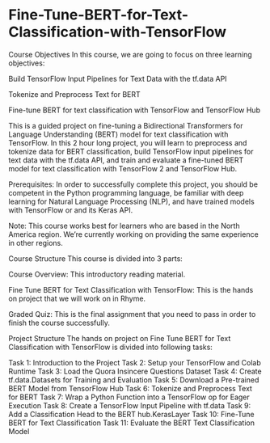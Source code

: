 # Fine-Tune-BERT-for-Text-Classification-with-TensorFlow


Course Objectives
In this course, we are going to focus on three learning objectives:

Build TensorFlow Input Pipelines for Text Data with the 
tf.data
 API 

Tokenize and Preprocess Text for 
BERT
   

Fine-tune BERT for text classification with TensorFlow and 
TensorFlow Hub
  

This is a guided project on fine-tuning a Bidirectional Transformers for Language Understanding (BERT) model for text classification with TensorFlow. In this 2 hour long project, you will learn to preprocess and tokenize data for BERT classification, build TensorFlow input pipelines for text data with the tf.data API, and train and evaluate a fine-tuned BERT model for text classification with TensorFlow 2 and TensorFlow Hub. 

Prerequisites: In order to successfully complete this project, you should be competent in the Python programming language, be familiar with deep learning for Natural Language Processing (NLP), and have trained models with TensorFlow or and its Keras API. 

Note: This course works best for learners who are based in the North America region. We’re currently working on providing the same experience in other regions.

Course Structure
This course is divided into 3 parts:

Course Overview: This introductory reading material.

Fine Tune BERT for Text Classification with TensorFlow: This is the hands on project that we will work on in Rhyme.

Graded Quiz: This is the final assignment that you need to pass in order to finish the course successfully.

Project Structure
The hands on project on Fine Tune BERT for Text Classification with TensorFlow is divided into following tasks:

Task 1: Introduction to the Project
Task 2:  Setup your TensorFlow and Colab Runtime
Task 3: Load the Quora Insincere Questions Dataset
Task 4: Create tf.data.Datasets for Training and Evaluation
Task 5: Download a Pre-trained BERT Model from TensorFlow Hub
Task 6: Tokenize and Preprocess Text for BERT
Task 7:  Wrap a Python Function into a TensorFlow op for Eager Execution
Task 8: Create a TensorFlow Input Pipeline with tf.data
Task 9: Add a Classification Head to the BERT hub.KerasLayer
Task 10: Fine-Tune BERT for Text Classification
Task 11: Evaluate the BERT Text Classification Model
